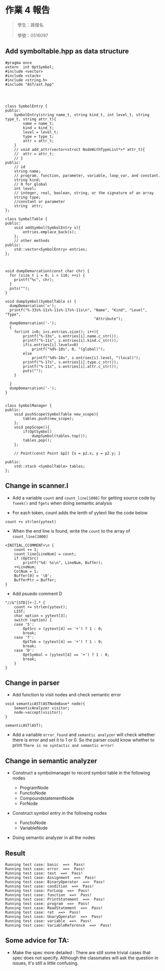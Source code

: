 # 作業 4 報告

> 學生：蔣傑名
>
> 學號：0516097


## Add symboltable.hpp as data structure
```cpp=
#pragma once
extern  int OptSymbol;
#include <vector>
#include <stack>
#include <string.h>
#include "AST/ast.hpp"




class SymbolEntry {
public:
	SymbolEntry(string name_t, string kind_t, int level_t, string type_t, string attr_t){
		name = name_t;
		kind = kind_t;
		level = level_t;
		type = type_t;
		attr = attr_t;
	}
	// void add_attr(vector<struct NodeWithTypeList*>* attr_t){
	// 	attr = attr_t;
	// }
public:
	// id
	string name;
	// program, function, parameter, variable, loop_var, and constant.
	string kind;
	// 0 for global 
	int level;
	// integer, real, boolean, string, or the signature of an array
	string type;	
	//constant or parameter
	string  attr;	
};

class SymbolTable {
public:
    void addSymbol(SymbolEntry s){
    	entries.emplace_back(s);
    };
    // other methods
public:
    std::vector<SymbolEntry> entries;
};



void dumpDemarcation(const char chr) {
  for (size_t i = 0; i < 110; ++i) {
    printf("%c", chr);
  }
  puts("");
}

void dumpSymbol(SymbolTable s) {
  dumpDemarcation('=');
  printf("%-33s%-11s%-11s%-17s%-11s\n", "Name", "Kind", "Level", "Type",
                                        "Attribute");
  dumpDemarcation('-');
  {
  	for(int i=0; i<s.entries.size(); i++){
	    printf("%-33s", s.entries[i].name.c_str());
	    printf("%-11s", s.entries[i].kind.c_str());
	    if(s.entries[i].level==0)
	    	printf("%d%-10s", 0, "(global)");
	    else
	    	printf("%d%-10s", s.entries[i].level, "(local)");
	    printf("%-17s", s.entries[i].type.c_str());
	    printf("%-11s", s.entries[i].attr.c_str());
	    puts("");  		
  	}

  }
  dumpDemarcation('-');
}


class SymbolManager {
public:
    void pushScope(SymbolTable new_scope){
    	tables.push(new_scope);
    };
    void popScope(){
    	if(OptSymbol)
    		dumpSymbol(tables.top());
    	tables.pop();
    };

    // Point(const Point &p2) {x = p2.x; y = p2.y; } 
    
public:
    std::stack <SymbolTable> tables;
};
```

## Change in scanner.l

- Add a variable `count` and `count_line[1000]` for getting source code by `fseek()` and `fgets` when doing semantic analysis

- For each token, count adds the lenth of yytext like the code below
```cpp=
count += strlen(yytext)
```
- When the end line is found, write the `count` to the array of `count_line[1000]`
```cpp=
<INITIAL,CCOMMENT>\n {
    count += 1;
    count_line[LineNum] = count;
    if (OptSrc)
        printf("%d: %s\n", LineNum, Buffer);
    ++LineNum;
    ColNum = 1;
    Buffer[0] = '\0';
    BufferPtr = Buffer;
}
```
- Add psuedo comment D
```cpp=
"//&"[STD][+-].* {
    count += strlen(yytext); 
    LIST;
    char option = yytext[3];
    switch (option) {
    case 'S':
        OptSrc = (yytext[4] == '+') ? 1 : 0;
        break;
    case 'T':
        OptTok = (yytext[4] == '+') ? 1 : 0;
        break;
    case 'D':
        OptSymbol = (yytext[4] == '+') ? 1 : 0;
        break;
    }
}
```

## Change in parser 

- Add function to visit nodes and check semantic error
```cpp=
void semanticAST(ASTNodeBase* node){
    SemanticAnalyzer visitor;
    node->accept(visitor);
}

semanticAST(AST);
```

- Add a variable `error_found` and `semantic analyzer` will check whether there is error and set it to 1 or 0. So the parser could know whether to print `There is no syntactic and semantic error!`

## Change in semantic analyzer

- Construct a symbolmanager to record symbol table in the following nodes

    - ProgramNode
    - FunctioNode
    - CompoundstatementNode
    - ForNode

- Construct symbol entry in the following nodes

    - FunctioNode
    - VariableNode

- Doing semantic analyzer in all the nodes

## Result
```cpp=
Running test case: basic  ==>  Pass!
Running test case: error  ==>  Pass!
Running test case: test  ==>  Pass!
Running test case: Assignment  ==>  Pass!
Running test case: BinaryOperator  ==>  Pass!
Running test case: condition  ==>  Pass!
Running test case: ForLoop  ==>  Pass!
Running test case: function  ==>  Pass!
Running test case: PrintStatement  ==>  Pass!
Running test case: program  ==>  Pass!
Running test case: ReadStatement  ==>  Pass!
Running test case: ret  ==>  Pass!
Running test case: UnaryOperator  ==>  Pass!
Running test case: variable  ==>  Pass!
Running test case: VariableReference  ==>  Pass!
```

## Some advice for TA:

- Make the spec more detailed :  There are still some trivial cases that spec does not specify. Although the classmates will ask the question in issues, it's still a little confusing.


